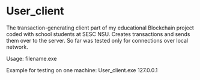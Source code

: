 # User_client

The transaction-generating client part of my educational Blockchain project coded with school students at SESC NSU. 
Creates transactions and sends them over to the server. So far was tested only for connections over local network.

Usage: filename.exe <IP address of the server>

Example for testing on one machine: User_client.exe 127.0.0.1

